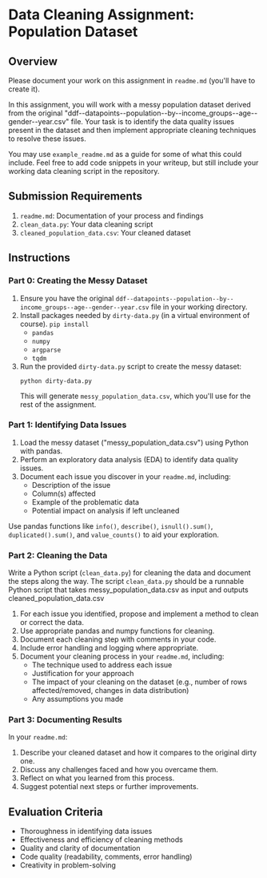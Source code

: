 # Data Cleaning Assignment: Population Dataset 

## Overview

Please document your work on this assignment in `readme.md` (you'll have to create it).

In this assignment, you will work with a messy population dataset derived from the original "ddf--datapoints--population--by--income_groups--age--gender--year.csv" file. Your task is to identify the data quality issues present in the dataset and then implement appropriate cleaning techniques to resolve these issues.

You may use `example_readme.md` as a guide for some of what this could include. Feel free to add code snippets in your writeup, but still include your working data cleaning script in the repository.

## Submission Requirements

1. `readme.md`: Documentation of your process and findings
2. `clean_data.py`: Your data cleaning script
3. `cleaned_population_data.csv`: Your cleaned dataset

## Instructions

### Part 0: Creating the Messy Dataset


1. Ensure you have the original `ddf--datapoints--population--by--income_groups--age--gender--year.csv` file in your working directory.
2. Install packages needed by `dirty-data.py` (in a virtual environment of course). `pip install`
   - `pandas`
   - `numpy`
   - `argparse`
   - `tqdm`
3. Run the provided `dirty-data.py` script to create the messy dataset:
   ```
   python dirty-data.py
   ```
   This will generate `messy_population_data.csv`, which you'll use for the rest of the assignment.

### Part 1: Identifying Data Issues

1. Load the messy dataset ("messy_population_data.csv") using Python with pandas.
2. Perform an exploratory data analysis (EDA) to identify data quality issues.
3. Document each issue you discover in your `readme.md`, including:
   - Description of the issue
   - Column(s) affected
   - Example of the problematic data
   - Potential impact on analysis if left uncleaned

Use pandas functions like `info()`, `describe()`, `isnull().sum()`, `duplicated().sum()`, and `value_counts()` to aid your exploration.

### Part 2: Cleaning the Data

Write a Python script (`clean_data.py`) for cleaning the data and document the steps along the way.  The script `clean_data.py` should be a runnable Python script that takes messy_population_data.csv as input and outputs cleaned_population_data.csv

1. For each issue you identified, propose and implement a method to clean or correct the data.
2. Use appropriate pandas and numpy functions for cleaning.
3. Document each cleaning step with comments in your code.
4. Include error handling and logging where appropriate.
5. Document your cleaning process in your `readme.md`, including:
   - The technique used to address each issue
   - Justification for your approach
   - The impact of your cleaning on the dataset (e.g., number of rows affected/removed, changes in data distribution)
   - Any assumptions you made

### Part 3: Documenting Results

In your `readme.md`:

1. Describe your cleaned dataset and how it compares to the original dirty one.
2. Discuss any challenges faced and how you overcame them.
3. Reflect on what you learned from this process.
4. Suggest potential next steps or further improvements.

## Evaluation Criteria

- Thoroughness in identifying data issues
- Effectiveness and efficiency of cleaning methods
- Quality and clarity of documentation
- Code quality (readability, comments, error handling)
- Creativity in problem-solving
